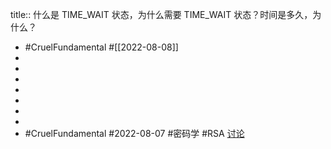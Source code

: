 title:: 什么是 TIME_WAIT 状态，为什么需要 TIME_WAIT 状态？时间是多久，为什么？

- #CruelFundamental #[[2022-08-08]]
-
-
-
-
-
-
-
- #CruelFundamental #2022-08-07 #密码学 #RSA [讨论](https://github.com/CYZH1307/CruelFundamental/tree/main/homework/202208/07)